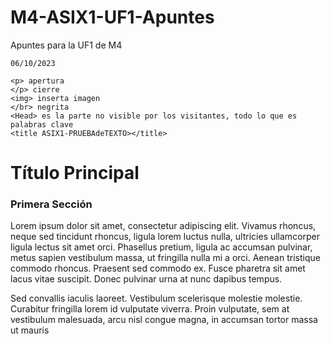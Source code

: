 # M4-ASIX1-UF1-Apuntes
Apuntes para la UF1 de M4



<!DOCTYPE html>
<html lang="en">
<head>
    <meta charset="UTF-8">
    <meta name="viewport" content="width=device-width, initial-scale=1.0">
    <title>Document</title>
</head>
<body>

    06/10/2023

    <p> apertura
    </p> cierre
    <img> inserta imagen
    </br> negrita
    <Head> es la parte no visible por los visitantes, todo lo que es palabras clave
    <title ASIX1-PRUEBAdeTEXTO></title>
<h1>Título Principal</h1>
<h3>Primera Sección</h3>
<body>
<p>
        Lorem ipsum dolor sit amet,
         consectetur adipiscing elit. Vivamus rhoncus, neque sed tincidunt rhoncus,
         ligula lorem luctus nulla, ultricies ullamcorper ligula lectus sit amet orci. Phasellus pretium, 
         ligula ac accumsan pulvinar, metus sapien vestibulum massa, ut fringilla nulla mi a orci. 
         Aenean tristique commodo rhoncus. Praesent sed commodo ex. Fusce pharetra sit amet lacus vitae suscipit.
          Donec pulvinar urna at nunc dapibus tempus.
        </p>   
        <p>Sed convallis iaculis laoreet. Vestibulum scelerisque 
          molestie molestie. Curabitur fringilla lorem id vulputate viverra. Proin vulputate,
         sem at vestibulum malesuada, arcu nisl congue magna, in accumsan tortor massa ut mauris
        </p>
 </body>
         

